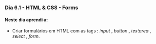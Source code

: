 ### Dia 6.1 - HTML & CSS - Forms

#### Neste dia aprendi a:

- Criar formulários em HTML com as tags : _input_ , _button_ , _textarea_ , _select_ , _form_.